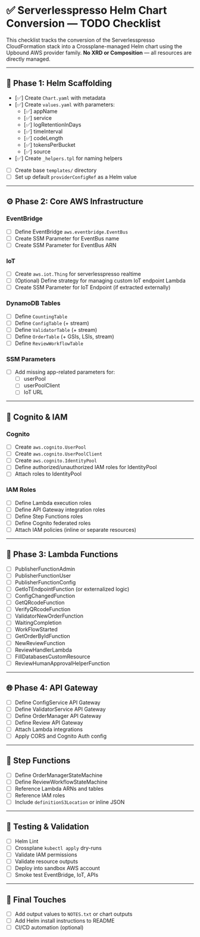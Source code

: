 # ✅ Serverlesspresso Helm Chart Conversion — TODO Checklist

This checklist tracks the conversion of the Serverlesspresso CloudFormation stack into a Crossplane-managed Helm chart using the Upbound AWS provider family. **No XRD or Composition** — all resources are directly managed.

---

## 📁 Phase 1: Helm Scaffolding

- [✅] Create `Chart.yaml` with metadata
- [✅] Create `values.yaml` with parameters:
  - [✅] appName
  - [✅] service
  - [✅] logRetentionInDays
  - [✅] timeInterval
  - [✅] codeLength
  - [✅] tokensPerBucket
  - [✅] source
- [✅] Create `_helpers.tpl` for naming helpers
- [ ] Create base `templates/` directory
- [ ] Set up default `providerConfigRef` as a Helm value

---

## ⚙️ Phase 2: Core AWS Infrastructure

### EventBridge
- [ ] Define EventBridge `aws.eventbridge.EventBus`
- [ ] Create SSM Parameter for EventBus name
- [ ] Create SSM Parameter for EventBus ARN

### IoT
- [ ] Create `aws.iot.Thing` for serverlesspresso realtime
- [ ] (Optional) Define strategy for managing custom IoT endpoint Lambda
- [ ] Create SSM Parameter for IoT Endpoint (if extracted externally)

### DynamoDB Tables
- [ ] Define `CountingTable`
- [ ] Define `ConfigTable` (+ stream)
- [ ] Define `ValidatorTable` (+ stream)
- [ ] Define `OrderTable` (+ GSIs, LSIs, stream)
- [ ] Define `ReviewWorkflowTable`

### SSM Parameters
- [ ] Add missing app-related parameters for:
  - [ ] userPool
  - [ ] userPoolClient
  - [ ] IoT URL

---

## 🔐 Cognito & IAM

### Cognito
- [ ] Create `aws.cognito.UserPool`
- [ ] Create `aws.cognito.UserPoolClient`
- [ ] Create `aws.cognito.IdentityPool`
- [ ] Define authorized/unauthorized IAM roles for IdentityPool
- [ ] Attach roles to IdentityPool

### IAM Roles
- [ ] Define Lambda execution roles
- [ ] Define API Gateway integration roles
- [ ] Define Step Functions roles
- [ ] Define Cognito federated roles
- [ ] Attach IAM policies (inline or separate resources)

---

## 🧠 Phase 3: Lambda Functions

- [ ] PublisherFunctionAdmin
- [ ] PublisherFunctionUser
- [ ] PublisherFunctionConfig
- [ ] GetIoTEndpointFunction (or externalized logic)
- [ ] ConfigChangedFunction
- [ ] GetQRcodeFunction
- [ ] VerifyQRcodeFunction
- [ ] ValidatorNewOrderFunction
- [ ] WaitingCompletion
- [ ] WorkFlowStarted
- [ ] GetOrderByIdFunction
- [ ] NewReviewFunction
- [ ] ReviewHandlerLambda
- [ ] FillDatabasesCustomResource
- [ ] ReviewHumanApprovalHelperFunction

---

## 🌐 Phase 4: API Gateway

- [ ] Define ConfigService API Gateway
- [ ] Define ValidatorService API Gateway
- [ ] Define OrderManager API Gateway
- [ ] Define Review API Gateway
- [ ] Attach Lambda integrations
- [ ] Apply CORS and Cognito Auth config

---

## 🔁 Step Functions

- [ ] Define OrderManagerStateMachine
- [ ] Define ReviewWorkflowStateMachine
- [ ] Reference Lambda ARNs and tables
- [ ] Reference IAM roles
- [ ] Include `definitionS3Location` or inline JSON

---

## 🧪 Testing & Validation

- [ ] Helm Lint
- [ ] Crossplane `kubectl apply` dry-runs
- [ ] Validate IAM permissions
- [ ] Validate resource outputs
- [ ] Deploy into sandbox AWS account
- [ ] Smoke test EventBridge, IoT, APIs

---

## 🎯 Final Touches

- [ ] Add output values to `NOTES.txt` or chart outputs
- [ ] Add Helm install instructions to README
- [ ] CI/CD automation (optional)
